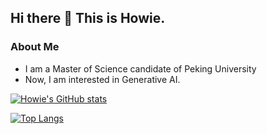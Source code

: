 ## Hi there 👋 This is Howie.

<!--
**HowiePix/HowiePix** is a ✨ _special_ ✨ repository because its `README.md` (this file) appears on your GitHub profile.

Here are some ideas to get you started:

- 🔭 I’m currently working on ...
- 🌱 I’m currently learning ...
- 👯 I’m looking to collaborate on ...
- 🤔 I’m looking for help with ...
- 💬 Ask me about ...
- 📫 How to reach me: ...
- 😄 Pronouns: ...
- ⚡ Fun fact: ...
-->

### About Me

* I am a Master of Science candidate of Peking University
* Now, I am interested in Generative AI.


[![Howie's GitHub stats](https://github-readme-stats.vercel.app/api?username=HowiePix)](https://github.com/anuraghazra/github-readme-stats)

[![Top Langs](https://github-readme-stats.vercel.app/api/top-langs/?username=HowiePix)](https://github.com/anuraghazra/github-readme-stats)
